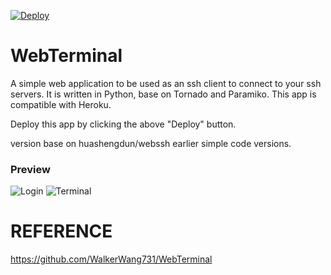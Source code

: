 [![Deploy](https://www.herokucdn.com/deploy/button.svg)](https://heroku.com/deploy)

# WebTerminal
A simple web application to be used as an ssh client to connect to your ssh servers. It is written in Python, base on Tornado and Paramiko. This app is compatible with Heroku.

Deploy this app by clicking the above "Deploy" button.

version base on huashengdun/webssh earlier simple code versions.

### Preview
![Login](https://github.com/WalkerWang731/WebTerminal/raw/master/preview/login.png)
![Terminal](https://github.com/WalkerWang731/WebTerminal/raw/master/preview/terminal.png)

# REFERENCE
https://github.com/WalkerWang731/WebTerminal
